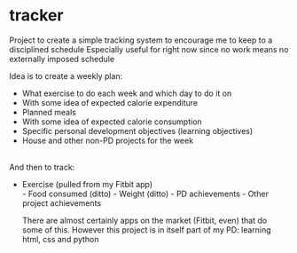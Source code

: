 # tracker
Project to create a simple tracking system to encourage me to keep to a disciplined schedule
Especially useful for right now since no work means no externally imposed schedule

Idea is to create a weekly plan:
- What exercise to do each week and which day to do it on
- With some idea of expected calorie expenditure
- Planned meals 
- With some idea of expected calorie consumption
- Specific personal development objectives (learning objectives)
- House and other non-PD projects for the week
<br>
And then to track:
<ul>
  <li>Exercise (pulled from my Fitbit app)</li>
- Food consumed (ditto)
- Weight (ditto)
- PD achievements
- Other project achievements

There are almost certainly apps on the market (Fitbit, even) that do some of this. 
However this project is in itself part of my PD: learning html, css and python
